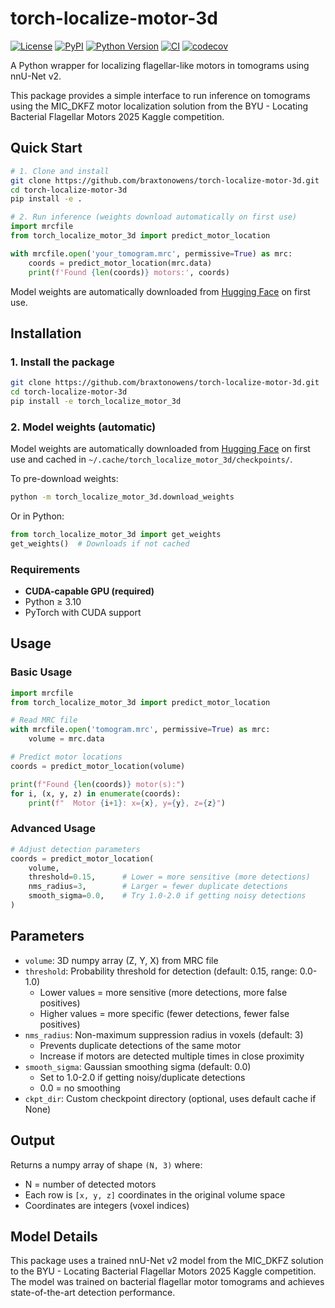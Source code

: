 # torch-localize-motor-3d

[![License](https://img.shields.io/pypi/l/torch-localize-motor-3d.svg?color=green)](https://github.com/braxtonowens/torch-localize-motor-3d/raw/main/LICENSE)
[![PyPI](https://img.shields.io/pypi/v/torch-localize-motor-3d.svg?color=green)](https://pypi.org/project/torch-localize-motor-3d)
[![Python Version](https://img.shields.io/pypi/pyversions/torch-localize-motor-3d.svg?color=green)](https://python.org)
[![CI](https://github.com/braxtonowens/torch-localize-motor-3d/actions/workflows/ci.yml/badge.svg)](https://github.com/braxtonowens/torch-localize-motor-3d/actions/workflows/ci.yml)
[![codecov](https://codecov.io/gh/braxtonowens/torch-localize-motor-3d/branch/main/graph/badge.svg)](https://codecov.io/gh/braxtonowens/torch-localize-motor-3d)

A Python wrapper for localizing flagellar-like motors in tomograms using nnU-Net v2.

This package provides a simple interface to run inference on tomograms using the MIC_DKFZ motor localization solution from the BYU - Locating Bacterial Flagellar Motors 2025 Kaggle competition.

## Quick Start

```bash
# 1. Clone and install
git clone https://github.com/braxtonowens/torch-localize-motor-3d.git
cd torch-localize-motor-3d
pip install -e .
```

```python
# 2. Run inference (weights download automatically on first use)
import mrcfile
from torch_localize_motor_3d import predict_motor_location

with mrcfile.open('your_tomogram.mrc', permissive=True) as mrc:
    coords = predict_motor_location(mrc.data)
    print(f'Found {len(coords)} motors:', coords)
```

Model weights are automatically downloaded from [Hugging Face](https://huggingface.co/braxtonowens/torch_localize_motor_3d_weights) on first use.

## Installation

### 1. Install the package

```bash
git clone https://github.com/braxtonowens/torch-localize-motor-3d.git
cd torch-localize-motor-3d
pip install -e torch_localize_motor_3d
```

### 2. Model weights (automatic)

Model weights are automatically downloaded from [Hugging Face](https://huggingface.co/braxtonowens/torch_localize_motor_3d_weights) on first use and cached in `~/.cache/torch_localize_motor_3d/checkpoints/`.

To pre-download weights:
```bash
python -m torch_localize_motor_3d.download_weights
```

Or in Python:
```python
from torch_localize_motor_3d import get_weights
get_weights()  # Downloads if not cached
```

### Requirements
- **CUDA-capable GPU (required)**
- Python ≥ 3.10
- PyTorch with CUDA support

## Usage

### Basic Usage

```python
import mrcfile
from torch_localize_motor_3d import predict_motor_location

# Read MRC file
with mrcfile.open('tomogram.mrc', permissive=True) as mrc:
    volume = mrc.data

# Predict motor locations
coords = predict_motor_location(volume)

print(f"Found {len(coords)} motor(s):")
for i, (x, y, z) in enumerate(coords):
    print(f"  Motor {i+1}: x={x}, y={y}, z={z}")
```

### Advanced Usage

```python
# Adjust detection parameters
coords = predict_motor_location(
    volume,
    threshold=0.15,      # Lower = more sensitive (more detections)
    nms_radius=3,        # Larger = fewer duplicate detections
    smooth_sigma=0.0,    # Try 1.0-2.0 if getting noisy detections
)
```

## Parameters

- `volume`: 3D numpy array (Z, Y, X) from MRC file
- `threshold`: Probability threshold for detection (default: 0.15, range: 0.0-1.0)
  - Lower values = more sensitive (more detections, more false positives)
  - Higher values = more specific (fewer detections, fewer false positives)
- `nms_radius`: Non-maximum suppression radius in voxels (default: 3)
  - Prevents duplicate detections of the same motor
  - Increase if motors are detected multiple times in close proximity
- `smooth_sigma`: Gaussian smoothing sigma (default: 0.0)
  - Set to 1.0-2.0 if getting noisy/duplicate detections
  - 0.0 = no smoothing
- `ckpt_dir`: Custom checkpoint directory (optional, uses default cache if None)

## Output

Returns a numpy array of shape `(N, 3)` where:
- N = number of detected motors
- Each row is `[x, y, z]` coordinates in the original volume space
- Coordinates are integers (voxel indices)

## Model Details

This package uses a trained nnU-Net v2 model from the MIC_DKFZ solution to the BYU - Locating Bacterial Flagellar Motors 2025 Kaggle competition. The model was trained on bacterial flagellar motor tomograms and achieves state-of-the-art detection performance.
